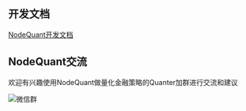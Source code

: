 ## 开发文档

[NodeQuant开发文档](https://github.com/zhangshuiyong/nodequant-doc/blob/master/SUMMARY.md)


## NodeQuant交流
欢迎有兴趣使用NodeQuant做量化金融策略的Quanter加群进行交流和建议

![微信群](https://user-images.githubusercontent.com/1655233/140936941-510c29b6-1e12-4050-b19d-c1a57f7fdfdb.png)


